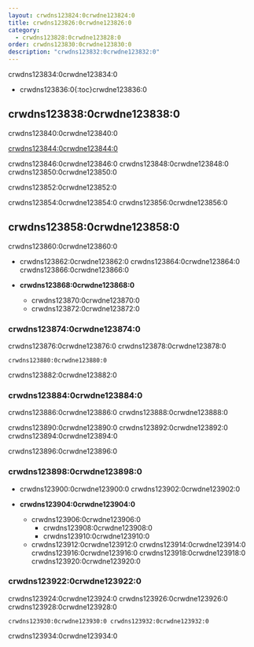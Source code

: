 ```yaml
---
layout: crwdns123824:0crwdne123824:0
title: crwdns123826:0crwdne123826:0
category:
  - crwdns123828:0crwdne123828:0
order: crwdns123830:0crwdne123830:0
description: "crwdns123832:0crwdne123832:0"
---
```

crwdns123834:0crwdne123834:0

- crwdns123836:0{:toc}crwdne123836:0

## crwdns123838:0crwdne123838:0

crwdns123840:0crwdne123840:0

[crwdns123844:0crwdne123844:0](crwdns123842:0crwdne123842:0)

crwdns123846:0crwdne123846:0 crwdns123848:0crwdne123848:0 crwdns123850:0crwdne123850:0

crwdns123852:0crwdne123852:0

crwdns123854:0crwdne123854:0 crwdns123856:0crwdne123856:0

## crwdns123858:0crwdne123858:0

crwdns123860:0crwdne123860:0

- crwdns123862:0crwdne123862:0 crwdns123864:0crwdne123864:0 crwdns123866:0crwdne123866:0

- **crwdns123868:0crwdne123868:0**
  
  - crwdns123870:0crwdne123870:0
  - crwdns123872:0crwdne123872:0

### crwdns123874:0crwdne123874:0

crwdns123876:0crwdne123876:0 crwdns123878:0crwdne123878:0

    crwdns123880:0crwdne123880:0
    

crwdns123882:0crwdne123882:0

### crwdns123884:0crwdne123884:0

crwdns123886:0crwdne123886:0 crwdns123888:0crwdne123888:0

crwdns123890:0crwdne123890:0 crwdns123892:0crwdne123892:0 crwdns123894:0crwdne123894:0

crwdns123896:0crwdne123896:0

### crwdns123898:0crwdne123898:0

- crwdns123900:0crwdne123900:0 crwdns123902:0crwdne123902:0

- **crwdns123904:0crwdne123904:0**
  
  - crwdns123906:0crwdne123906:0  
    - crwdns123908:0crwdne123908:0
    - crwdns123910:0crwdne123910:0
  - crwdns123912:0crwdne123912:0 crwdns123914:0crwdne123914:0 crwdns123916:0crwdne123916:0 crwdns123918:0crwdne123918:0 crwdns123920:0crwdne123920:0

### crwdns123922:0crwdne123922:0

crwdns123924:0crwdne123924:0 crwdns123926:0crwdne123926:0 crwdns123928:0crwdne123928:0

    crwdns123930:0crwdne123930:0 crwdns123932:0crwdne123932:0
    
    

crwdns123934:0crwdne123934:0